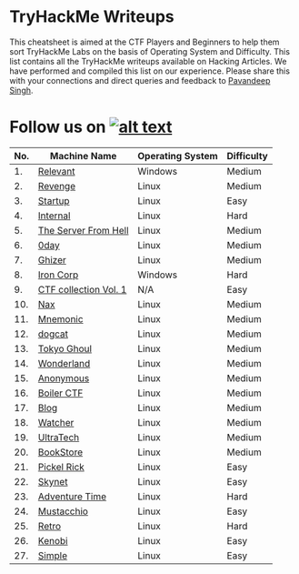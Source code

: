 # TryHackMe Writeups

This cheatsheet is aimed at the CTF Players and Beginners to help them sort TryHackMe Labs on the basis of Operating System and Difficulty. This list contains all the TryHackMe writeups available on Hacking Articles. We have performed and compiled this list on our experience. Please share this with your connections and direct queries and feedback to [Pavandeep Singh](https://twitter.com/pavan2318).


[1.1]: http://i.imgur.com/tXSoThF.png
[1]: http://www.twitter.com/hackinarticles
# Follow us on [![alt text][1.1]][1]


| No. | Machine Name | Operating System | Difficulty |
|-----|--------------|------------------|------------------|
| 1.	| [Relevant](https://www.hackingarticles.in/relevant-tryhackme-walkthrough/)|Windows|Medium|
| 2.	| [Revenge](https://www.hackingarticles.in/revenge-tryhackme-walkthrough/)|Linux|Medium|
| 3.	| [Startup](https://www.hackingarticles.in/startup-tryhackme-walkthrough/)|Linux|Easy|
| 4.	| [Internal ](https://www.hackingarticles.in/internal-tryhackme-walkthrough/)|Linux|Hard|
| 5.	| [The Server From Hell](https://www.hackingarticles.in/the-server-from-hell-tryhackme-walkthrough/)|Linux|Medium|
| 6.	| [0day](https://www.hackingarticles.in/0day-tryhackme-walkthrough/)|Linux|Medium|
| 7.	| [Ghizer](https://www.hackingarticles.in/ghizer-tryhackme-walkthrough/)|Linux|Medium|
| 8.	| [Iron Corp](https://www.hackingarticles.in/iron-corp-tryhackme-walkthrough/)|Windows|Hard|
| 9.	| [CTF collection Vol. 1](https://www.hackingarticles.in/ctf-collection-vol-1-tryhackme-walkthrough/)|N/A|Easy|
| 10.	| [Nax](https://www.hackingarticles.in/nax-tryhackme-walkthrough/)|Linux|Medium|
| 11.	| [Mnemonic](https://www.hackingarticles.in/mnemonic-tryhackme-walkthrough/)|Linux|Medium|
| 12.	| [dogcat](https://www.hackingarticles.in/dogcat-tryhackme-walkthrough/)|Linux|Medium|
| 13.	| [Tokyo Ghoul](https://www.hackingarticles.in/tokyo-ghoul-tryhackme-walkthrough/)|Linux|Medium|
| 14.	| [Wonderland](https://www.hackingarticles.in/wonderland-tryhackme-walkthrough/)|Linux|Medium|
| 15.	| [Anonymous](https://www.hackingarticles.in/anonymous-tryhackme-walkthrough/)|Linux|Medium|
| 16.	| [Boiler CTF](https://www.hackingarticles.in/boiler-ctf-tryhackme-walkthrough/)|Linux|Medium|
| 17.	| [Blog](https://www.hackingarticles.in/blog-tryhackme-walkthrough/)|Linux|Medium|
| 18.	| [Watcher](https://www.hackingarticles.in/watcher-tryhackme-walkthrough/)|Linux|Medium|
| 19.	| [UltraTech](https://www.hackingarticles.in/ultratech-tryhackme-walkthrough/)|Linux|Medium|
| 20.	| [BookStore](https://www.hackingarticles.in/bookstore-tryhackme-walkthrough/)|Linux|Medium|
| 21.	| [Pickel Rick](https://www.hackingarticles.in/pickle-rick-tryhackme-walkthrough/)|Linux|Easy|
| 22.	| [Skynet](https://www.hackingarticles.in/skynet-tryhackme-walkthrough/)|Linux|Easy|
| 23.	| [Adventure Time](https://www.hackingarticles.in/adventure-time-tryhackme-walkthrough/)|Linux|Hard|
| 24.	| [Mustacchio](https://www.hackingarticles.in/mustacchio-tryhackme-walkthrough/)|Linux|Easy|
| 25.	| [Retro](https://www.hackingarticles.in/retro-tryhackme-walkthrough/)|Linux|Hard|
| 26.	| [Kenobi](https://www.hackingarticles.in/kenobi-tryhackme-walkthrough/)|Linux|Easy|
| 27.	| [Simple](https://www.hackingarticles.in/simple-ctf-tryhackme-walkthrough/)|Linux|Easy|
